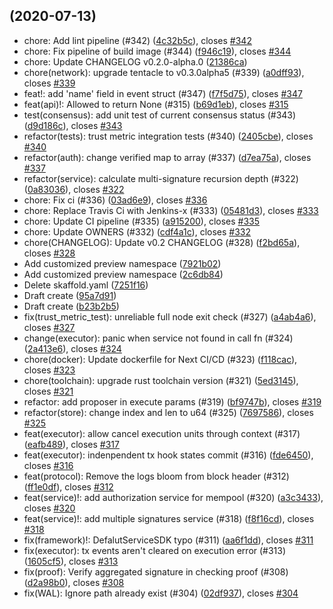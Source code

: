 ##  (2020-07-13)

* chore: Add lint pipeline (#342) ([4c32b5c](https://github.com/yejiayu/muta/commit/4c32b5c)), closes [#342](https://github.com/yejiayu/muta/issues/342)
* chore: Fix pipeline of build image (#344) ([f946c19](https://github.com/yejiayu/muta/commit/f946c19)), closes [#344](https://github.com/yejiayu/muta/issues/344)
* chore: Update CHANGELOG v0.2.0-alpha.0 ([21386ca](https://github.com/yejiayu/muta/commit/21386ca))
* chore(network): upgrade tentacle to v0.3.0alpha5 (#339) ([a0dff93](https://github.com/yejiayu/muta/commit/a0dff93)), closes [#339](https://github.com/yejiayu/muta/issues/339)
* feat!: add 'name' field in event struct (#347) ([f7f5d75](https://github.com/yejiayu/muta/commit/f7f5d75)), closes [#347](https://github.com/yejiayu/muta/issues/347)
* feat(api)!: Allowed to return None (#315) ([b69d1eb](https://github.com/yejiayu/muta/commit/b69d1eb)), closes [#315](https://github.com/yejiayu/muta/issues/315)
* test(consensus): add unit test of current consensus status (#343) ([d9d186c](https://github.com/yejiayu/muta/commit/d9d186c)), closes [#343](https://github.com/yejiayu/muta/issues/343)
* refactor(tests): trust metric integration tests (#340) ([2405cbe](https://github.com/yejiayu/muta/commit/2405cbe)), closes [#340](https://github.com/yejiayu/muta/issues/340)
* refactor(auth): change verified map to array (#337) ([d7ea75a](https://github.com/yejiayu/muta/commit/d7ea75a)), closes [#337](https://github.com/yejiayu/muta/issues/337)
* refactor(service): calculate multi-signature recursion depth (#322) ([0a83036](https://github.com/yejiayu/muta/commit/0a83036)), closes [#322](https://github.com/yejiayu/muta/issues/322)
* chore: Fix ci (#336) ([03ad6e9](https://github.com/yejiayu/muta/commit/03ad6e9)), closes [#336](https://github.com/yejiayu/muta/issues/336)
* chore: Replace Travis Ci with Jenkins-x (#333) ([05481d3](https://github.com/yejiayu/muta/commit/05481d3)), closes [#333](https://github.com/yejiayu/muta/issues/333)
* chore: Update CI pipeline (#335) ([a915200](https://github.com/yejiayu/muta/commit/a915200)), closes [#335](https://github.com/yejiayu/muta/issues/335)
* chore: Update OWNERS (#332) ([cdf4a1c](https://github.com/yejiayu/muta/commit/cdf4a1c)), closes [#332](https://github.com/yejiayu/muta/issues/332)
* chore(CHANGELOG): Update v0.2 CHANGELOG (#328) ([f2bd65a](https://github.com/yejiayu/muta/commit/f2bd65a)), closes [#328](https://github.com/yejiayu/muta/issues/328)
* Add customized preview namespace ([7921b02](https://github.com/yejiayu/muta/commit/7921b02))
* Add customized preview namespace ([2c6db84](https://github.com/yejiayu/muta/commit/2c6db84))
* Delete skaffold.yaml ([7251f16](https://github.com/yejiayu/muta/commit/7251f16))
* Draft create ([95a7d91](https://github.com/yejiayu/muta/commit/95a7d91))
* Draft create ([b23b2b5](https://github.com/yejiayu/muta/commit/b23b2b5))
* fix(trust_metric_test): unreliable full node exit check (#327) ([a4ab4a6](https://github.com/yejiayu/muta/commit/a4ab4a6)), closes [#327](https://github.com/yejiayu/muta/issues/327)
* change(executor): panic when service not found in call fn (#324) ([2a413e6](https://github.com/yejiayu/muta/commit/2a413e6)), closes [#324](https://github.com/yejiayu/muta/issues/324)
* chore(docker): Update dockerfile for Next CI/CD (#323) ([f118cac](https://github.com/yejiayu/muta/commit/f118cac)), closes [#323](https://github.com/yejiayu/muta/issues/323)
* chore(toolchain): upgrade rust toolchain version (#321) ([5ed3145](https://github.com/yejiayu/muta/commit/5ed3145)), closes [#321](https://github.com/yejiayu/muta/issues/321)
* refactor: add proposer in execute params (#319) ([bf9747b](https://github.com/yejiayu/muta/commit/bf9747b)), closes [#319](https://github.com/yejiayu/muta/issues/319)
* refactor(store): change index and len to u64 (#325) ([7697586](https://github.com/yejiayu/muta/commit/7697586)), closes [#325](https://github.com/yejiayu/muta/issues/325)
* feat(executor): allow cancel execution units through context (#317) ([eafb489](https://github.com/yejiayu/muta/commit/eafb489)), closes [#317](https://github.com/yejiayu/muta/issues/317)
* feat(executor): indenpendent tx hook states commit (#316) ([fde6450](https://github.com/yejiayu/muta/commit/fde6450)), closes [#316](https://github.com/yejiayu/muta/issues/316)
* feat(protocol): Remove the logs bloom from block header (#312) ([ff1e0df](https://github.com/yejiayu/muta/commit/ff1e0df)), closes [#312](https://github.com/yejiayu/muta/issues/312)
* feat(service)!: add authorization service for mempool (#320) ([a3c3433](https://github.com/yejiayu/muta/commit/a3c3433)), closes [#320](https://github.com/yejiayu/muta/issues/320)
* feat(service)!: add multiple signatures service (#318) ([f8f16cd](https://github.com/yejiayu/muta/commit/f8f16cd)), closes [#318](https://github.com/yejiayu/muta/issues/318)
* fix(framework)!: DefalutServiceSDK typo (#311) ([aa6f1dd](https://github.com/yejiayu/muta/commit/aa6f1dd)), closes [#311](https://github.com/yejiayu/muta/issues/311)
* fix(executor): tx events aren't cleared on execution error (#313) ([1605cf5](https://github.com/yejiayu/muta/commit/1605cf5)), closes [#313](https://github.com/yejiayu/muta/issues/313)
* fix(proof): Verify aggregated signature in checking proof (#308) ([d2a98b0](https://github.com/yejiayu/muta/commit/d2a98b0)), closes [#308](https://github.com/yejiayu/muta/issues/308)
* fix(WAL): Ignore path already exist (#304) ([02df937](https://github.com/yejiayu/muta/commit/02df937)), closes [#304](https://github.com/yejiayu/muta/issues/304)

